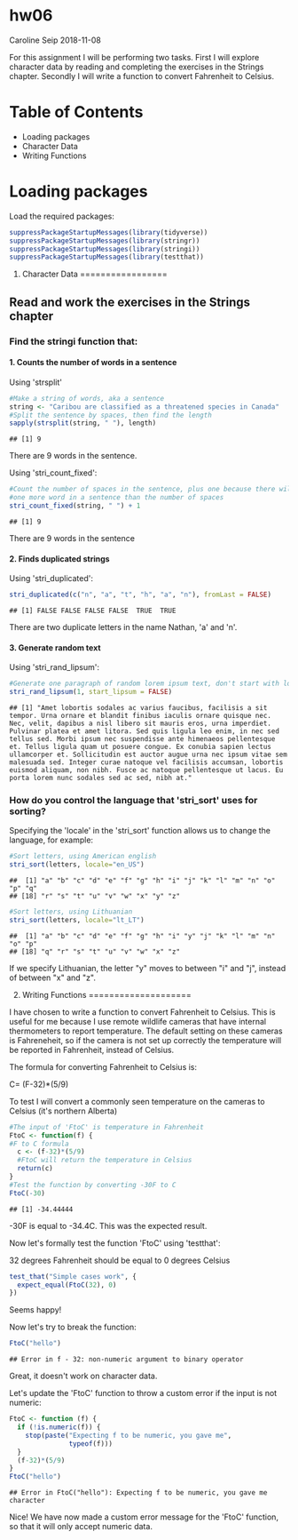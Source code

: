hw06
================
Caroline Seip
2018-11-08

For this assignment I will be performing two tasks. First I will explore character data by reading and completing the exercises in the Strings chapter. Secondly I will write a function to convert Fahrenheit to Celsius.

Table of Contents
=================

-   Loading packages
-   Character Data
-   Writing Functions

Loading packages
================

Load the required packages:

``` r
suppressPackageStartupMessages(library(tidyverse))
suppressPackageStartupMessages(library(stringr))
suppressPackageStartupMessages(library(stringi))
suppressPackageStartupMessages(library(testthat))
```

1. Character Data
=================

Read and work the exercises in the Strings chapter
--------------------------------------------------

### Find the stringi function that:

#### 1. Counts the number of words in a sentence

Using 'strsplit'

``` r
#Make a string of words, aka a sentence
string <- "Caribou are classified as a threatened species in Canada"
#Split the sentence by spaces, then find the length
sapply(strsplit(string, " "), length)
```

    ## [1] 9

There are 9 words in the sentence.

Using 'stri\_count\_fixed':

``` r
#Count the number of spaces in the sentence, plus one because there will always be 
#one more word in a sentence than the number of spaces
stri_count_fixed(string, " ") + 1
```

    ## [1] 9

There are 9 words in the sentence

#### 2. Finds duplicated strings

Using 'stri\_duplicated':

``` r
stri_duplicated(c("n", "a", "t", "h", "a", "n"), fromLast = FALSE)
```

    ## [1] FALSE FALSE FALSE FALSE  TRUE  TRUE

There are two duplicate letters in the name Nathan, 'a' and 'n'.

#### 3. Generate random text

Using 'stri\_rand\_lipsum':

``` r
#Generate one paragraph of random lorem ipsum text, don't start with lorem ipsum
stri_rand_lipsum(1, start_lipsum = FALSE)
```

    ## [1] "Amet lobortis sodales ac varius faucibus, facilisis a sit tempor. Urna ornare et blandit finibus iaculis ornare quisque nec. Nec, velit, dapibus a nisl libero sit mauris eros, urna imperdiet. Pulvinar platea et amet litora. Sed quis ligula leo enim, in nec sed tellus sed. Morbi ipsum nec suspendisse ante himenaeos pellentesque et. Tellus ligula quam ut posuere congue. Ex conubia sapien lectus ullamcorper et. Sollicitudin est auctor augue urna nec ipsum vitae sem malesuada sed. Integer curae natoque vel facilisis accumsan, lobortis euismod aliquam, non nibh. Fusce ac natoque pellentesque ut lacus. Eu porta lorem nunc sodales sed ac sed, nibh at."

### How do you control the language that 'stri\_sort' uses for sorting?

Specifying the 'locale' in the 'stri\_sort' function allows us to change the language, for example:

``` r
#Sort letters, using American english
stri_sort(letters, locale="en_US")
```

    ##  [1] "a" "b" "c" "d" "e" "f" "g" "h" "i" "j" "k" "l" "m" "n" "o" "p" "q"
    ## [18] "r" "s" "t" "u" "v" "w" "x" "y" "z"

``` r
#Sort letters, using Lithuanian
stri_sort(letters, locale="lt_LT")
```

    ##  [1] "a" "b" "c" "d" "e" "f" "g" "h" "i" "y" "j" "k" "l" "m" "n" "o" "p"
    ## [18] "q" "r" "s" "t" "u" "v" "w" "x" "z"

If we specify Lithuanian, the letter "y" moves to between "i" and "j", instead of between "x" and "z".

2. Writing Functions
====================

I have chosen to write a function to convert Fahrenheit to Celsius. This is useful for me because I use remote wildlife cameras that have internal thermometers to report temperature. The default setting on these cameras is Fahreneheit, so if the camera is not set up correctly the temperature will be reported in Fahrenheit, instead of Celsius.

The formula for converting Fahrenheit to Celsius is:

C= (F-32)\*(5/9)

To test I will convert a commonly seen temperature on the cameras to Celsius (it's northern Alberta)

``` r
#The input of 'FtoC' is temperature in Fahrenheit
FtoC <- function(f) {
#F to C formula
  c <- (f-32)*(5/9)
  #FtoC will return the temperature in Celsius
  return(c)
}
#Test the function by converting -30F to C
FtoC(-30)
```

    ## [1] -34.44444

-30F is equal to -34.4C. This was the expected result.

Now let's formally test the function 'FtoC' using 'testthat':

32 degrees Fahrenheit should be equal to 0 degrees Celsius

``` r
test_that("Simple cases work", {
  expect_equal(FtoC(32), 0)
})
```

Seems happy!

Now let's try to break the function:

``` r
FtoC("hello")
```

    ## Error in f - 32: non-numeric argument to binary operator

Great, it doesn't work on character data.

Let's update the 'FtoC' function to throw a custom error if the input is not numeric:

``` r
FtoC <- function (f) {
  if (!is.numeric(f)) {
    stop(paste("Expecting f to be numeric, you gave me",
               typeof(f)))
  }
  (f-32)*(5/9)
}
FtoC("hello")
```

    ## Error in FtoC("hello"): Expecting f to be numeric, you gave me character

Nice! We have now made a custom error message for the 'FtoC' function, so that it will only accept numeric data.
